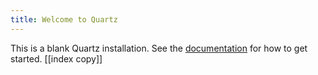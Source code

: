 ```yaml
---
title: Welcome to Quartz
---
```


This is a blank Quartz installation.
See the [documentation](https://quartz.jzhao.xyz) for how to get started. [[index copy]]
